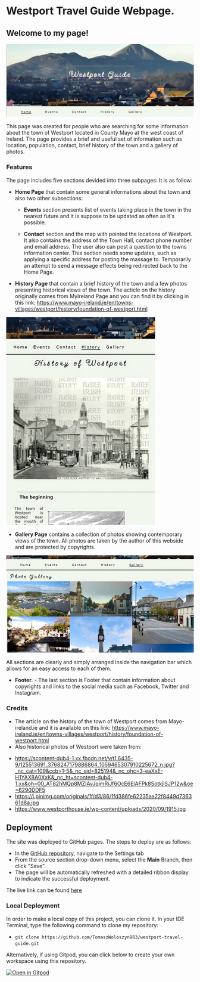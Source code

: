 # Westport Travel Guide Webpage.

## Welcome to my page! 

![Title image](assets/images/wtg_main_page.jpg)


This page was created for people who are searching for some information about the town of Westport located in County Mayo at the west coast of Ireland.
The page provides a brief and useful set of information such as location, population, contact, brief history of the town and a gallery of photos.


### **Features**
The page includes five sections devided into three subpages:
It is as follow:
- **Home Page** that contain some general informations about the town and also two other subsections:
    * **Events** section presents list of events taking place in the town in the nearest future and it is suppose to be updated as often as it's possible.

    * **Contact** section and the map with pointed the locations of Westport. It also contains the address of the Town Hall, contact phone number and email address.
    The user also can post a question to the towns information center. This section needs some updates, such as applying a specific address for posting the massage to. Temporarily an attempt to send a message effects being redirected back to the Home Page. 
    

- **History Page** that contain a brief history of the town and a few photos presenting historical views of the town. 
The acticle on the history originally comes from MyIreland Page and you can find it by clicking in this link: https://www.mayo-ireland.ie/en/towns-villages/westport/history/foundation-of-westport.html 

![History section](assets/images/wtg_history_page_400px.jpg)
- **Gallery Page** contains a collection of photos showing contemporary views of the town. All photos are taken by the author of this webside and are protected by copyrights.

![Gallery section](assets/images/wtg_gallery_page.jpg)

All sections are clearly and simply arranged inside the navigation bar which allows for an easy access to each of them. 

- **Footer.** - The last section is Footer that contain information about copyrights and links to the social media such as Facebook, Twitter and Instagram.

### **Credits**
- The article on the history of the town of Westport comes from Mayo-ireland.ie and it is available on this link:
    https://www.mayo-ireland.ie/en/towns-villages/westport/history/foundation-of-westport.html
- Also historical photos of Westport were taken from:
 * https://scontent-dub4-1.xx.fbcdn.net/v/t1.6435-9/125513691_3768247179886864_1059465307910225672_n.jpg?_nc_cat=109&ccb=1-5&_nc_sid=825194&_nc_ohc=3-eaXxE-H1YAX8A0XxK&_nc_ht=scontent-dub4-1.xx&oh=00_AT82hMQp8MZIAvJqimRiJf6OcE6ElAFPk8SotkjlSJP12w&oe=6290DDF5
 * https://i.pinimg.com/originals/1f/d3/86/1fd386fe62235aa22f8449d736361d8a.jpg
 * https://www.westporthouse.ie/wp-content/uploads/2020/09/1915.jpg

## Deployment

The site was deployed to GitHub pages. The steps to deploy are as follows: 
  - In the [GitHub repository](https://github.com/TomaszWoloszyn983/westport-travel-guide), navigate to the Settings tab 
  - From the source section drop-down menu, select the **Main** Branch, then click "Save".
  - The page will be automatically refreshed with a detailed ribbon display to indicate the successful deployment.

The live link can be found [here](https://tomaszwoloszyn983.github.io/westport-travel-guide)

### Local Deployment

In order to make a local copy of this project, you can clone it. In your IDE Terminal, type the following command to clone my repository:

- `git clone https://github.com/TomaszWoloszyn983/westport-travel-guide.git`

Alternatively, if using Gitpod, you can click below to create your own workspace using this repository.

[![Open in Gitpod](https://gitpod.io/button/open-in-gitpod.svg)](https://gitpod.io/#https://github.com/TomaszWoloszyn983/westport-travel-guide)



